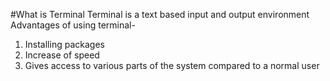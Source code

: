 #What is Terminal
Terminal is a text based input and output environment
Advantages of using terminal-
1. Installing packages
2. Increase of speed
3. Gives access to various parts of the system compared to a normal user
